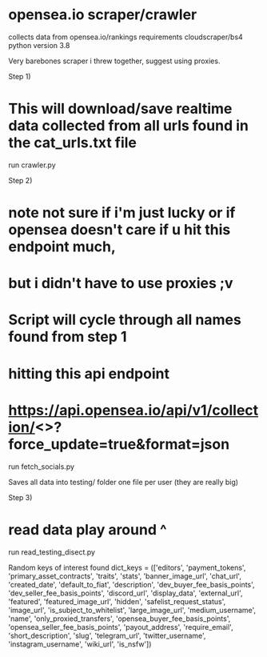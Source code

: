 # opensea.io scraper/crawler

collects data from opensea.io/rankings
requirements cloudscraper/bs4
python version 3.8

Very barebones scraper i threw together, suggest using proxies.


Step 1)
# This will download/save realtime data collected from all urls found in the cat_urls.txt file
run crawler.py
 



Step 2)
# note not sure if i'm just lucky or if opensea doesn't care if u hit this endpoint much, 
# but i didn't have to use proxies ;v
# Script will cycle through all names found from step 1
# hitting this api endpoint
# https://api.opensea.io/api/v1/collection/<<NAMEHERE>>?force_update=true&format=json


run fetch_socials.py

 

Saves all data into testing/ folder 
one file per user (they are really big)



Step 3)
# read data play around ^
run read_testing_disect.py

Random keys of interest found
dict_keys = (['editors',
              'payment_tokens',
              'primary_asset_contracts',
              'traits',
              'stats',
              'banner_image_url',
              'chat_url',
              'created_date',
              'default_to_fiat',
              'description',
              'dev_buyer_fee_basis_points',
              'dev_seller_fee_basis_points',
              'discord_url',
              'display_data',
              'external_url',
              'featured',
              'featured_image_url',
              'hidden',
              'safelist_request_status',
              'image_url',
              'is_subject_to_whitelist',
              'large_image_url',
              'medium_username',
              'name',
              'only_proxied_transfers',
              'opensea_buyer_fee_basis_points',
              'opensea_seller_fee_basis_points',
              'payout_address',
              'require_email',
              'short_description',
              'slug',
              'telegram_url',
              'twitter_username',
              'instagram_username',
              'wiki_url',
              'is_nsfw'])



